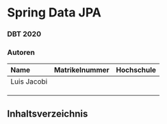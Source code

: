 # Spring Data JPA

### DBT 2020

### Autoren

| Name               | Matrikelnummer | Hochschule |
| :----------------- | :------------- | :--------- |
| Luis Jacobi        |                |            |
|                    |                |            |
|                    |                |            |
|                    |                |            |



## Inhaltsverzeichnis
